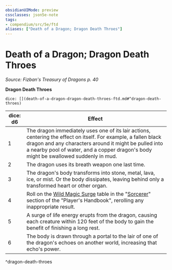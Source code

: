 ```yaml
---
obsidianUIMode: preview
cssclasses: json5e-note
tags:
- compendium/src/5e/ftd
aliases: ["Death of a Dragon; Dragon Death Throes"]
---
```

# Death of a Dragon; Dragon Death Throes
*Source: Fizban's Treasury of Dragons p. 40* 

**Dragon Death Throes**

`dice: [](death-of-a-dragon-dragon-death-throes-ftd.md#^dragon-death-throes)`

| dice: d6 | Effect |
|----------|--------|
| 1 | The dragon immediately uses one of its lair actions, centering the effect on itself. For example, a fallen black dragon and any characters around it might be pulled into a nearby pool of water, and a copper dragon's body might be swallowed suddenly in mud. |
| 2 | The dragon uses its breath weapon one last time. |
| 3 | The dragon's body transforms into stone, metal, lava, ice, or mist. Or the body dissipates, leaving behind only a transformed heart or other organ. |
| 4 | Roll on the [Wild Magic Surge](/3-Mechanics/CLI/tables/wild-magic-surge.md) table in the "[Sorcerer](/3-Mechanics/CLI/classes/sorcerer.md)" section of the "Player's Handbook", rerolling any inappropriate result. |
| 5 | A surge of life energy erupts from the dragon, causing each creature within 120 feet of the body to gain the benefit of finishing a long rest. |
| 6 | The body is drawn through a portal to the lair of one of the dragon's echoes on another world, increasing that echo's power. |
^dragon-death-throes